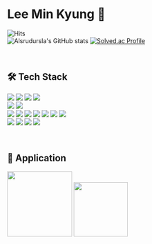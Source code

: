 <!-- ### Welcome -->

<!--
**alsrudursla/alsrudursla** is a ✨ _special_ ✨ repository because its `README.md` (this file) appears on your GitHub profile.

Here are some ideas to get you started:

- 🔭 I’m currently working on ...
- 🌱 I’m currently learning ...
- 👯 I’m looking to collaborate on ...
- 🤔 I’m looking for help with ...
- 💬 Ask me about ...
- 📫 How to reach me: ...
- 😄 Pronouns: ...
- ⚡ Fun fact: ...
-->

# Lee Min Kyung 🎨

![Hits](https://hits.seeyoufarm.com/api/count/incr/badge.svg?url=https%3A%2F%2Fgithub.com%2Falsrudursla&count_bg=%23FFDAC7&title_bg=%23FFADAD&icon=&icon_color=%23E7E7E7&title=hits&edge_flat=false)  
![Alsrudursla's GitHub stats](https://github-readme-stats.vercel.app/api?username=alsrudursla&show_icons=true&theme=radical)
[![Solved.ac Profile](http://mazassumnida.wtf/api/v2/generate_badge?boj=nuy0307)](https://solved.ac/nuy0307/)

<br>

## 🛠️ Tech Stack 
<img src="https://img.shields.io/badge/Java-007396?style=flat-square&logo=Java&logoColor=white"/> <img src="https://img.shields.io/badge/Python-3766AB?style=flat-square&logo=Python&logoColor=white"/>
<img src="https://img.shields.io/badge/Spring%20Boot-6DB33F?style=flat-square&logo=Spring%20Boot&logoColor=white"/> 
<img src="https://img.shields.io/badge/Django-092E20?style=flat-square&logo=Django&logoColor=white"/>  
<img src="https://img.shields.io/badge/Mysql-E6B91E?style=flat-square&logo=MySql&logoColor=white"/>
<img src="https://img.shields.io/badge/PostgreSQL-4169E1?style=flat-square&logo=PostgreSQL&logoColor=white"/>  
<img src="https://img.shields.io/badge/AWS-232F3E?style=flat-square&logo=Amazon%20AWS&logoColor=white"/>
<img src="https://img.shields.io/badge/Docker-2496ED?style=flat-square&logo=Docker&logoColor=white"/>
<img src="https://img.shields.io/badge/Kubernetes-326CE5?style=flat-square&logo=K8S&logoColor=white"/>
<img src="https://img.shields.io/badge/Jenkins-D24939?style=flat-square&logo=Jenkins&logoColor=white"/>
<img src="https://img.shields.io/badge/ArgoCD-EF7B4D?style=flat-square&logo=Argo&logoColor=white"/>
<img src="https://img.shields.io/badge/Ansible-EE0000?style=flat-square&logo=Ansible&logoColor=white"/>
<img src="https://img.shields.io/badge/Terraform-844FBA?style=flat-square&logo=Terraform&logoColor=white"/>  
<img src="https://img.shields.io/badge/Windows-0078D4?style=flat-square&logo=Windows&logoColor=white"/>
<img src="https://img.shields.io/badge/Linux-FCC624?style=flat-square&logo=Linux&logoColor=white"/>
<img src="https://img.shields.io/badge/CentOS-262577?style=flat-square&logo=CentOS&logoColor=white"/>
<img src="https://img.shields.io/badge/Ubuntu-E95420?style=flat-square&logo=Ubuntu&logoColor=white"/>

<br>

## 📱 Application
<a href="https://play.google.com/store/apps/details?id=com.umcproject.eyerecipe">
  <img src="https://github.com/alsrudursla/alsrudursla/assets/90559205/e76fa008-ec1f-4faa-b5ae-adbe4bf02ea4" width="150" height="150" /></a>
<a href="https://play.google.com/store/apps/details?id=com.ExpStudio.defensefire">                 
  <img src="https://github.com/alsrudursla/alsrudursla/assets/90559205/ad208d81-a06e-43d1-ace2-7a77864ca8b6" width="125" height="125" /></a>
